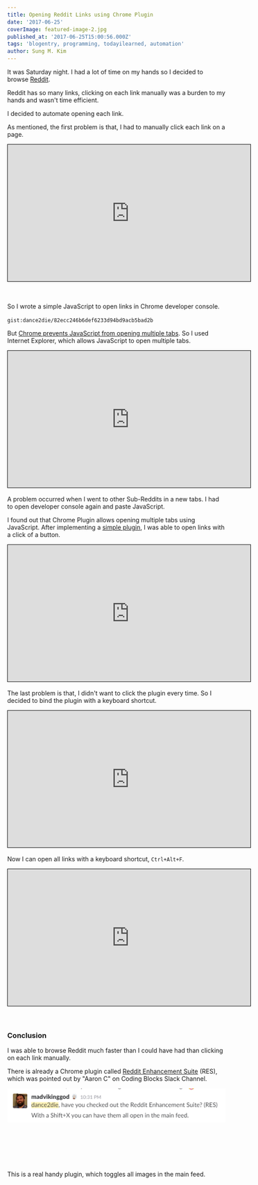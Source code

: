 ```yaml
---
title: Opening Reddit Links using Chrome Plugin
date: '2017-06-25'
coverImage: featured-image-2.jpg
published_at: '2017-06-25T15:00:56.000Z'
tags: 'blogentry, programming, todayilearned, automation'
author: Sung M. Kim
---
```


It was Saturday night. I had a lot of time on my hands so I decided to browse [Reddit](https://www.reddit.com/).

Reddit has so many links, clicking on each link manually was a burden to my hands and wasn't time efficient.

I decided to automate opening each link.

As mentioned, the first problem is that, I had to manually click each link on a page. 

<iframe style="border: 1px solid black;" width="560" height="315" src="https://www.youtube.com/embed/5oIhFixcm8Q" frameborder="0" allowfullscreen="allowfullscreen"></iframe>

 

So I wrote a simple JavaScript to open links in Chrome developer console.

`gist:dance2die/82ecc246b6def6233d94bd9acb5bad2b`

But [Chrome prevents JavaScript from opening multiple tabs](https://stackoverflow.com/a/16757736/4035). So I used Internet Explorer, which allows JavaScript to open multiple tabs. 

<iframe style="border: 1px solid black;" width="560" height="315" src="https://www.youtube.com/embed/1gFCtkylShU" frameborder="0" allowfullscreen="allowfullscreen"></iframe>

A problem occurred when I went to other Sub-Reddits in a new tabs. I had to open developer console again and paste JavaScript.

I found out that Chrome Plugin allows opening multiple tabs using JavaScript. After implementing a [simple plugin](https://github.com/dance2die/Chrome.Plugin.OpenRedditLinks), I was able to open links with a click of a button. 

<iframe style="border: 1px solid black;" width="560" height="315" src="https://www.youtube.com/embed/zo8Lp1XbURE" frameborder="0" allowfullscreen="allowfullscreen"></iframe>

The last problem is that, I didn't want to click the plugin every time. So I decided to bind the plugin with a keyboard shortcut. 

<iframe style="border: 1px solid black;" width="560" height="315" src="https://www.youtube.com/embed/u6Uy_EoPc6A" frameborder="0" allowfullscreen="allowfullscreen"></iframe>

Now I can open all links with a keyboard shortcut, `Ctrl+Alt+F`. 

<iframe style="border: 1px solid black;" width="560" height="315" src="https://www.youtube.com/embed/MVxDNaq_muo" frameborder="0" allowfullscreen="allowfullscreen"></iframe>

 

### Conclusion

I was able to browse Reddit much faster than I could have had than clicking on each link manually.

There is already a Chrome plugin called [Reddit Enhancement Suite](http://redditenhancementsuite.com/) (RES), which was pointed out by "Aaron C" on Coding Blocks Slack Channel.

![](./images/slack_2017-06-25_09-15-15.png)

 

 

 

This is a real handy plugin, which toggles all images in the main feed.

